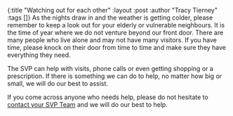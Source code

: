 {:title "Watching out for each other"
 :layout :post
 :author "Tracy Tierney"
 :tags []}
As the nights draw in and the weather is getting colder, please remember to keep a look out for your elderly or vulnerable neighbours. It is the time of year where we do not venture beyond our front door. There are many people who live alone and may not have many visitors. If you have time, please knock on their door from time to time and make sure they have everything they need.

The SVP can help with visits, phone calls or even getting shopping or a prescription. If there is something we can do to help, no matter how big or small, we will do our best to assist.

If you come across anyone who needs help, please do not hesitate to [contact your SVP Team](../../pages-output/contact/) and we will do our best to help.
